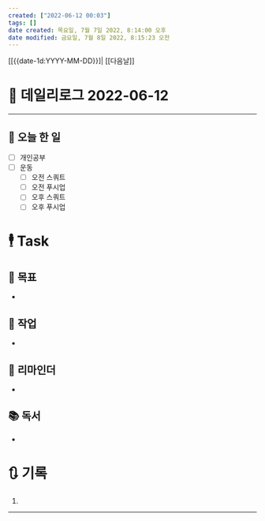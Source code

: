 ```yaml
---
created: ["2022-06-12 00:03"]
tags: []
date created: 목요일, 7월 7일 2022, 8:14:00 오후
date modified: 금요일, 7월 8일 2022, 8:15:23 오전
---
```


[[{{date-1d:YYYY-MM-DD}}]| [[다음날]]

# 📅 데일리로그 2022-06-12
---
## 🔷 오늘 한 일
- [ ] 개인공부
- [ ] 운동
	- [ ] 오전 스쿼트
	- [ ] 오전 푸시업
	- [ ] 오후 스쿼트
	- [ ] 오후 푸시업

# 🕴 Task
## 🎯 목표
-
 
## 🚀 작업
-
 
## 📕 리마인더
-
 
## 📚 독서
-
 

# 🔃 기록
1. 
---

